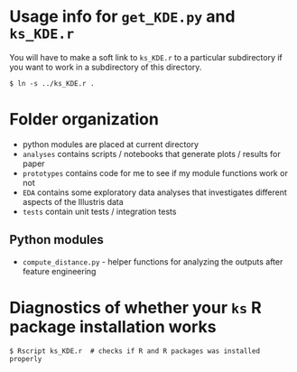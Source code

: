 # Usage info for `get_KDE.py` and `ks_KDE.r`
You will have to make a soft link to `ks_KDE.r` to a particular subdirectory 
if you want to work in a subdirectory of this directory.
```
$ ln -s ../ks_KDE.r .
```

# Folder organization 
* python modules are placed at current directory
* `analyses` contains scripts / notebooks that generate plots / results for paper
* `prototypes` contains code for me to see if my module functions work or not 
* `EDA` contains some exploratory data analyses that investigates different aspects of
the Illustris data 
* `tests` contain unit tests / integration tests 

## Python modules 
* `compute_distance.py` - helper functions for analyzing the outputs after
    feature engineering 


# Diagnostics of whether your `ks` R package installation works
```
$ Rscript ks_KDE.r  # checks if R and R packages was installed properly
```
